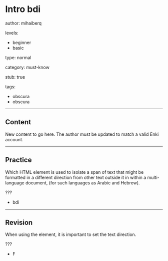 # Intro bdi
author: mihaiberq

levels:
  - beginner
  - basic

type: normal

category: must-know

stub: true

tags:
  - obscura
  - obscura


---
## Content

New content to go here. The author must be updated to match a valid Enki account.

---
## Practice

Which HTML element is used to isolate a span of text that might be formatted in a different direction from other text outside it in within a multi-language document, (for such languages as Arabic and Hebrew).

???

* bdi


---
## Revision

When using the <bdi> element, it is important to set the text direction.

???
* F
